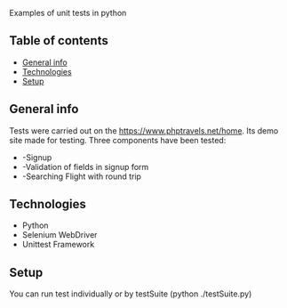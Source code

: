 Examples of unit tests in python

## Table of contents
* [General info](#general-info)
* [Technologies](#technologies)
* [Setup](#setup)

## General info
Tests were carried out on the https://www.phptravels.net/home. Its demo site made for testing.
Three components have been tested:
* -Signup
* -Validation of fields in signup form
* -Searching Flight with round trip

## Technologies
* Python
* Selenium WebDriver
* Unittest Framework

## Setup
You can run test individually or by testSuite (python ./testSuite.py)
